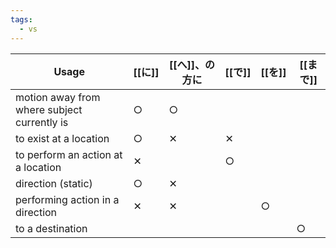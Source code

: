 ```yaml
---
tags:
  - vs
---
```


| Usage                                       | [[に]] | [[へ]]、の方に | [[で]] | [[を]] | [[まで]] |
| ------------------------------------------- | ----- | --------- | ----- | ----- | ------ |
| motion away from where subject currently is | ○     | ○         |       |       |        |
| to exist at a location                      | ○     | ✕         | ✕     |       |        |
| to perform an action at a location          | ✕     |           | ○     |       |        |
| direction (static)                          | ○     | ✕         |       |       |        |
| performing action in a direction            | ✕     | ✕         |       | ○     |        |
| to a destination                            |       |           |       |       | ○      |
